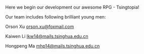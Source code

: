 Here we begin our development our awesome RPG - Tsingtopia!

Our team includes following brilliant young men:

Orson Xu orson.xu@foxmail.com

Kaiwen Li lkw14@mails.tsinghua.edu.cn

Hongpeng Ma mhp14@mails.tsinghua.edu.cn 
